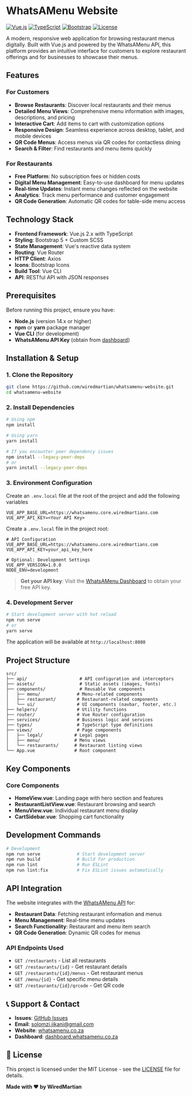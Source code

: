 # WhatsAMenu Website

[![Vue.js](https://img.shields.io/badge/Vue.js-2.x-4FC08D?style=flat-square&logo=vue.js)](https://vuejs.org/)
[![TypeScript](https://img.shields.io/badge/TypeScript-4.x-3178C6?style=flat-square&logo=typescript)](https://www.typescriptlang.org/)
[![Bootstrap](https://img.shields.io/badge/Bootstrap-5.x-7952B3?style=flat-square&logo=bootstrap)](https://getbootstrap.com/)
[![License](https://img.shields.io/badge/License-MIT-green?style=flat-square)](LICENSE)

A modern, responsive web application for browsing restaurant menus digitally. Built with Vue.js and powered by the WhatsAMenu API, this platform provides an intuitive interface for customers to explore restaurant offerings and for businesses to showcase their menus.

## Features

### For Customers
- **Browse Restaurants**: Discover local restaurants and their menus
- **Detailed Menu Views**: Comprehensive menu information with images, descriptions, and pricing
- **Interactive Cart**: Add items to cart with customization options
- **Responsive Design**: Seamless experience across desktop, tablet, and mobile devices
- **QR Code Menus**: Access menus via QR codes for contactless dining
- **Search & Filter**: Find restaurants and menu items quickly

### For Restaurants
- **Free Platform**: No subscription fees or hidden costs
- **Digital Menu Management**: Easy-to-use dashboard for menu updates
- **Real-time Updates**: Instant menu changes reflected on the website
- **Analytics**: Track menu performance and customer engagement
- **QR Code Generation**: Automatic QR codes for table-side menu access

## Technology Stack

- **Frontend Framework**: Vue.js 2.x with TypeScript
- **Styling**: Bootstrap 5 + Custom SCSS
- **State Management**: Vue's reactive data system
- **Routing**: Vue Router
- **HTTP Client**: Axios
- **Icons**: Bootstrap Icons
- **Build Tool**: Vue CLI
- **API**: RESTful API with JSON responses

## Prerequisites

Before running this project, ensure you have:

- **Node.js** (version 14.x or higher)
- **npm** or **yarn** package manager
- **Vue CLI** (for development)
- **WhatsAMenu API Key** (obtain from [dashboard](https://dashboard.whatsamenu.co.za))

## Installation & Setup
### 1. Clone the Repository

```bash
git clone https://github.com/wiredmartian/whatsamenu-website.git
cd whatsamenu-website
```

### 2. Install Dependencies

```bash
# Using npm
npm install

# Using yarn
yarn install

# If you encounter peer dependency issues
npm install --legacy-peer-deps
# or
yarn install --legacy-peer-deps
```

### 3. Environment Configuration

Create an `.env.local` file at the root of the project and add the following variables

```
VUE_APP_BASE_URL=https://whatsamenu.core.wiredmartians.com
VUE_APP_API_KEY=<Your API Key>
```

Create a `.env.local` file in the project root:

```env
# API Configuration
VUE_APP_BASE_URL=https://whatsamenu.core.wiredmartians.com
VUE_APP_API_KEY=your_api_key_here

# Optional: Development Settings
VUE_APP_VERSION=1.0.0
NODE_ENV=development
```

> **Get your API key**: Visit the [WhatsAMenu Dashboard](https://dashboard.whatsamenu.co.za/sign-in) to obtain your free API key.

### 4. Development Server

```bash
# Start development server with hot reload
npm run serve
# or
yarn serve
```

The application will be available at `http://localhost:8080`

## Project Structure

```
src/
├── api/                    # API configuration and interceptors
├── assets/                 # Static assets (images, fonts)
├── components/             # Reusable Vue components
│   ├── menu/              # Menu-related components
│   ├── restaurant/        # Restaurant-related components
│   └── ui/                # UI components (navbar, footer, etc.)
├── helpers/               # Utility functions
├── router/                # Vue Router configuration
├── services/              # Business logic and services
├── types/                 # TypeScript type definitions
├── views/                 # Page components
│   ├── legal/            # Legal pages
│   ├── menu/             # Menu views
│   └── restaurants/      # Restaurant listing views
└── App.vue               # Root component
```

## Key Components

### Core Components
- **HomeView.vue**: Landing page with hero section and features
- **RestaurantListView.vue**: Restaurant browsing and search
- **MenuView.vue**: Individual restaurant menu display
- **CartSidebar.vue**: Shopping cart functionality

## Development Commands

```bash
# Development
npm run serve              # Start development server
npm run build              # Build for production
npm run lint               # Run ESLint
npm run lint:fix           # Fix ESLint issues automatically

```

## API Integration

The website integrates with the [WhatsAMenu API](https://github.com/wiredmartian/whatsamenu-api-documentation) for:

- **Restaurant Data**: Fetching restaurant information and menus
- **Menu Management**: Real-time menu updates
- **Search Functionality**: Restaurant and menu item search
- **QR Code Generation**: Dynamic QR codes for menus

### API Endpoints Used
- `GET /restaurants` - List all restaurants
- `GET /restaurants/{id}` - Get restaurant details
- `GET /restaurants/{id}/menus` - Get restaurant menus
- `GET /menu/{id}` - Get specific menu details
- `GET /restaurants/{id}/qrcode` - Get QR code


## 📞 Support & Contact

- **Issues**: [GitHub Issues](https://github.com/wiredmartian/whatsamenu-website/issues)
- **Email**: solomzi.jikani@gmail.com
- **Website**: [whatsamenu.co.za](https://whatsamenu.co.za)
- **Dashboard**: [dashboard.whatsamenu.co.za](https://dashboard.whatsamenu.co.za)

## 📄 License

This project is licensed under the MIT License - see the [LICENSE](LICENSE) file for details.


**Made with ❤️ by WiredMartian**